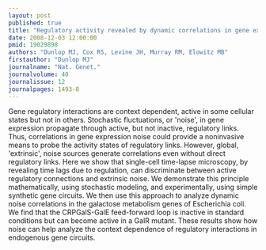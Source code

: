 ```yaml
---
layout: post
published: true
title: "Regulatory activity revealed by dynamic correlations in gene expression noise."
date: 2008-12-03 12:00:00
pmid: 19029898
authors: "Dunlop MJ, Cox RS, Levine JH, Murray RM, Elowitz MB"
firstauthor: "Dunlop MJ"
journalname: "Nat. Genet."
journalvolume: 40
journalissue: 12
journalpages: 1493-8
---
```


Gene regulatory interactions are context dependent, active in some cellular states but not in others. Stochastic fluctuations, or 'noise', in gene expression propagate through active, but not inactive, regulatory links. Thus, correlations in gene expression noise could provide a noninvasive means to probe the activity states of regulatory links. However, global, 'extrinsic', noise sources generate correlations even without direct regulatory links. Here we show that single-cell time-lapse microscopy, by revealing time lags due to regulation, can discriminate between active regulatory connections and extrinsic noise. We demonstrate this principle mathematically, using stochastic modeling, and experimentally, using simple synthetic gene circuits. We then use this approach to analyze dynamic noise correlations in the galactose metabolism genes of Escherichia coli. We find that the CRPGalS-GalE feed-forward loop is inactive in standard conditions but can become active in a GalR mutant. These results show how noise can help analyze the context dependence of regulatory interactions in endogenous gene circuits.

